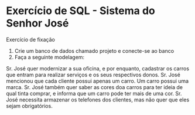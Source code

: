 # Exercício de SQL - Sistema do Senhor José

Exercício de fixação
1) Crie um banco de dados chamado projeto e conecte-se ao banco
2) Faça a seguinte modelagem:

Sr. José quer modernizar a sua oficina, e por enquanto, cadastrar os carros que entram para realizar serviços e os seus respectivos donos.
Sr. José mencionou que cada cliente possui apenas um carro. Um carro possui uma marca. Sr. José também quer saber as cores doa carros para 
ter ideia de qual tinta comprar, e informa que um carro pode ter mais de uma cor. Sr. José necessita armazenar os telefones dos clientes, 
mas não quer que eles sejam obrigatórios.
